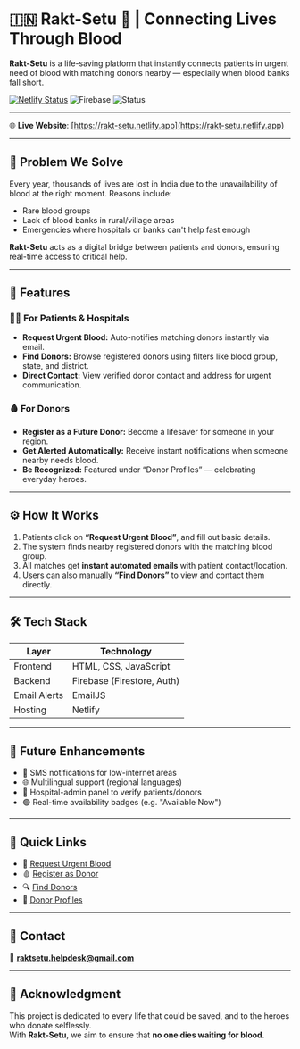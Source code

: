 # 🇮🇳 Rakt-Setu 🔗 | Connecting Lives Through Blood

**Rakt-Setu** is a life-saving platform that instantly connects patients in urgent need of blood with matching donors nearby — especially when blood banks fall short.

[![Netlify Status](https://api.netlify.com/api/v1/badges/e4c84d68-1dc2-4ef2-8c2e-171e9427b1a9/deploy-status)](https://rakt-setu.netlify.app)
![Firebase](https://img.shields.io/badge/Backend-Firebase-orange?logo=firebase)
![Status](https://img.shields.io/badge/Live-Yes-brightgreen)

---

🌐 **Live Website**: [https://rakt-setu.netlify.app](https://rakt-setu.netlify.app)

---

## 🚨 Problem We Solve

Every year, thousands of lives are lost in India due to the unavailability of blood at the right moment. Reasons include:

- Rare blood groups  
- Lack of blood banks in rural/village areas  
- Emergencies where hospitals or banks can't help fast enough  

**Rakt-Setu** acts as a digital bridge between patients and donors, ensuring real-time access to critical help.

---

## 🧩 Features

### 👨‍⚕️ For Patients & Hospitals

- **Request Urgent Blood:** Auto-notifies matching donors instantly via email.  
- **Find Donors:** Browse registered donors using filters like blood group, state, and district.  
- **Direct Contact:** View verified donor contact and address for urgent communication.  

### 🩸 For Donors

- **Register as a Future Donor:** Become a lifesaver for someone in your region.  
- **Get Alerted Automatically:** Receive instant notifications when someone nearby needs blood.  
- **Be Recognized:** Featured under “Donor Profiles” — celebrating everyday heroes.  

---

## ⚙️ How It Works

1. Patients click on **“Request Urgent Blood”**, and fill out basic details.  
2. The system finds nearby registered donors with the matching blood group.  
3. All matches get **instant automated emails** with patient contact/location.  
4. Users can also manually **“Find Donors”** to view and contact them directly.  

---

## 🛠️ Tech Stack

| Layer        | Technology              |
|--------------|--------------------------|
| Frontend     | HTML, CSS, JavaScript    |
| Backend      | Firebase (Firestore, Auth) |
| Email Alerts | EmailJS                  |
| Hosting      | Netlify                  |

---

## 🚀 Future Enhancements

- 📲 SMS notifications for low-internet areas  
- 🌐 Multilingual support (regional languages)  
- 🏥 Hospital-admin panel to verify patients/donors  
- 🟢 Real-time availability badges (e.g. "Available Now")  

---

## 📌 Quick Links

- 🔴 [Request Urgent Blood](https://rakt-setu.netlify.app/request_blood.html)  
- 🩸 [Register as Donor](https://rakt-setu.netlify.app/signin.html)  
- 🔍 [Find Donors](https://rakt-setu.netlify.app/find_donors.html)  
- 🙌 [Donor Profiles](https://rakt-setu.netlify.app/donor_profile.html)  

---

## 💬 Contact

📧 **raktsetu.helpdesk@gmail.com**

---

## 🙏 Acknowledgment

This project is dedicated to every life that could be saved, and to the heroes who donate selflessly.  
With **Rakt-Setu**, we aim to ensure that **no one dies waiting for blood**.

